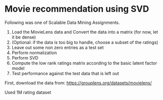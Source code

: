 # Movie recommendation using SVD
Following was one of Scalable Data Mining Assignments.
1. Load the MovieLens data and Convert the data into a matrix (for now, let it be dense)
2. (Optional: if the data is too big to handle, choose a subset of the ratings)
3. Leave out some non zero entries as a test set
4. Perform normalization 
5. Perform SVD
6. Compute the low rank ratings matrix according to the basic latent factor model
7. Test performance against the test data that is left out

First, download the data from: https://grouplens.org/datasets/movielens/

Used 1M rating dataset
